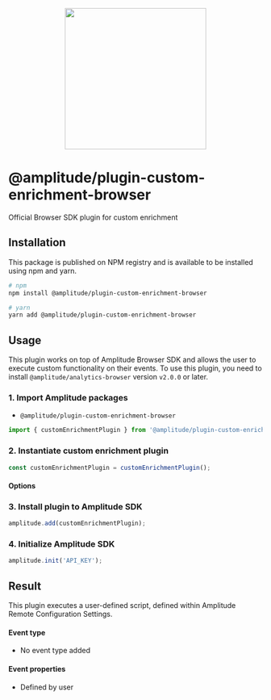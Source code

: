 <p align="center">
  <a href="https://amplitude.com" target="_blank" align="center">
    <img src="https://static.amplitude.com/lightning/46c85bfd91905de8047f1ee65c7c93d6fa9ee6ea/static/media/amplitude-logo-with-text.4fb9e463.svg" width="280">
  </a>
  <br />
</p>

# @amplitude/plugin-custom-enrichment-browser

Official Browser SDK plugin for custom enrichment

## Installation

This package is published on NPM registry and is available to be installed using npm and yarn.

```sh
# npm
npm install @amplitude/plugin-custom-enrichment-browser

# yarn
yarn add @amplitude/plugin-custom-enrichment-browser
```

## Usage

This plugin works on top of Amplitude Browser SDK and allows the user to execute custom functionality on their events. To use this plugin, you need to install `@amplitude/analytics-browser` version `v2.0.0` or later.

### 1. Import Amplitude packages

* `@amplitude/plugin-custom-enrichment-browser`

```typescript
import { customEnrichmentPlugin } from '@amplitude/plugin-custom-enrichment-browser';
```

### 2. Instantiate custom enrichment plugin
```typescript
const customEnrichmentPlugin = customEnrichmentPlugin();
```

#### Options


### 3. Install plugin to Amplitude SDK

```typescript
amplitude.add(customEnrichmentPlugin);
```

### 4. Initialize Amplitude SDK

```typescript
amplitude.init('API_KEY');
```

## Result
This plugin executes a user-defined script, defined within Amplitude Remote Configuration Settings.

#### Event type
* No event type added

#### Event properties
* Defined by user